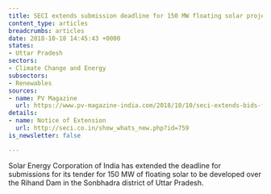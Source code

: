 ```yaml
---
title: SECI extends submission deadline for 150 MW floating solar project
content_type: articles
breadcrumbs: articles
date: 2018-10-18 14:45:43 +0000
states:
- Uttar Pradesh
sectors:
- Climate Change and Energy
subsectors:
- Renewables
sources:
- name: PV Magazine
  url: https://www.pv-magazine-india.com/2018/10/10/seci-extends-bids-for-150-mw-floating-solar-project/
details:
- name: Notice of Extension
  url: http://seci.co.in/show_whats_new.php?id=759
is_newsletter: false

---
```

Solar Energy Corporation of India has extended the deadline for submissions for its tender for 150 MW of floating solar to be developed over the Rihand Dam in the Sonbhadra district of Uttar Pradesh.     
